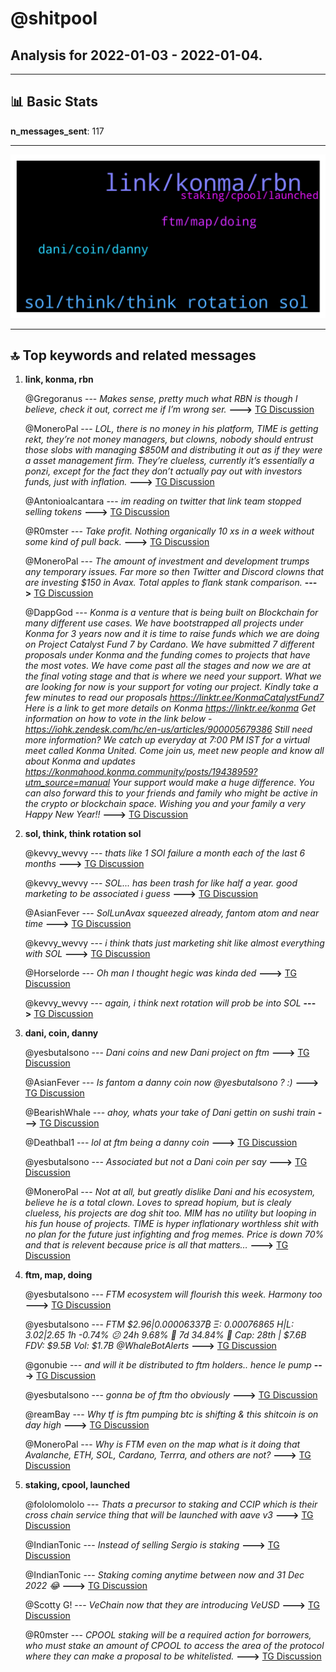 # **@shitpool**
 ## Analysis for **2022-01-03** - **2022-01-04**.

---

## 📊 **Basic Stats**

**n_messages_sent**: 117

---
![wordcloud](shitpool_1Days_wordcloud.png)

---


## 🔝 **Top keywords and related messages**

1. **link, konma, rbn**

    @Gregoranus --- *Makes sense, pretty much what RBN is though I believe, check it out, correct me if I’m wrong ser.* **--->** [TG Discussion](https://t.me/shitpool/713624)

    @MoneroPal --- *LOL, there is no money in his platform, TIME is getting rekt, they’re not money managers, but clowns, nobody should entrust those slobs with managing $850M and distributing it out as if they were a asset management firm. They’re clueless, currently it’s essentially a ponzi, except for the fact they don’t actually pay out with investors funds, just with inflation.* **--->** [TG Discussion](https://t.me/shitpool/713901)

    @Antonioalcantara --- *im reading on twitter that link team stopped selling tokens* **--->** [TG Discussion](https://t.me/shitpool/713815)

    @R0mster --- *Take profit. Nothing organically 10 xs in a week without some kind of pull back.* **--->** [TG Discussion](https://t.me/shitpool/713810)

    @MoneroPal --- *The amount of investment and development trumps any temporary issues. Far more so then Twitter and Discord clowns that are investing $150 in Avax. Total apples to flank stank comparison.* **--->** [TG Discussion](https://t.me/shitpool/713887)

    @DappGod --- *Konma is a venture that is being built on Blockchain for many different use cases. We have bootstrapped all projects under Konma for 3 years now and it is time to raise funds which we are doing on Project Catalyst Fund 7 by Cardano. We have submitted 7 different proposals under Konma and the funding comes to projects that have the most votes. We have come past all the stages and now we are at the final voting stage and that is where we need your support.   What we are looking for now is your support for voting our project.  *Kindly take a few minutes to read our proposals* https://linktr.ee/KonmaCatalystFund7  *Here is a link to get more details on Konma*  https://linktr.ee/konma  *Get information on how to vote in the link below* -  https://iohk.zendesk.com/hc/en-us/articles/900005679386  *Still need more information?*  We catch up *everyday* at *7:00 PM IST* for a virtual meet called *Konma United*. Come join us, meet new people and know all about Konma and updates https://konmahood.konma.community/posts/19438959?utm_source=manual  Your support would make a huge difference. You can also forward this to your friends and family who might be active in the crypto or blockchain space. Wishing you and your family a very Happy New Year!!* **--->** [TG Discussion](https://t.me/shitpool/713714)

2. **sol, think, think rotation sol**

    @kevvy_wevvy --- *thats like 1 SOl failure a month each of the last 6 months* **--->** [TG Discussion](https://t.me/shitpool/713880)

    @kevvy_wevvy --- *SOL... has been trash for like half a year. good marketing to be associated i guess* **--->** [TG Discussion](https://t.me/shitpool/713869)

    @AsianFever --- *SolLunAvax squeezed already, fantom atom and near time* **--->** [TG Discussion](https://t.me/shitpool/713860)

    @kevvy_wevvy --- *i think thats just marketing shit like almost everything with SOL* **--->** [TG Discussion](https://t.me/shitpool/713891)

    @Horselorde --- *Oh man I thought hegic was kinda ded* **--->** [TG Discussion](https://t.me/shitpool/713634)

    @kevvy_wevvy --- *again, i think next rotation will prob be into SOL* **--->** [TG Discussion](https://t.me/shitpool/713902)

3. **dani, coin, danny**

    @yesbutalsono --- *Dani coins and new Dani project on ftm* **--->** [TG Discussion](https://t.me/shitpool/713886)

    @AsianFever --- *Is fantom a danny coin now @yesbutalsono ? :)* **--->** [TG Discussion](https://t.me/shitpool/713781)

    @BearishWhale --- *ahoy, whats your take of Dani gettin on sushi train* **--->** [TG Discussion](https://t.me/shitpool/713865)

    @Deathbal1 --- *lol at ftm being a danny coin* **--->** [TG Discussion](https://t.me/shitpool/713791)

    @yesbutalsono --- *Associated but not a Dani coin per say* **--->** [TG Discussion](https://t.me/shitpool/713782)

    @MoneroPal --- *Not at all, but greatly dislike Dani and his ecosystem, believe he is a total clown. Loves to spread hopium, but is clealy clueless, his projects are dog shit too. MIM has no utility but looping in his fun house of projects. TIME is hyper inflationary worthless shit with no plan for the future just infighting and frog memes. Price is down 70% and that is relevent because price is all that matters…* **--->** [TG Discussion](https://t.me/shitpool/713910)

4. **ftm, map, doing**

    @yesbutalsono --- *FTM ecosystem will flourish this week. Harmony too* **--->** [TG Discussion](https://t.me/shitpool/713873)

    @yesbutalsono --- *FTM $2.96|0.00006337₿ Ξ: 0.00076865 H|L: 3.02|2.65 1h    -0.74%   😕 24h    9.68%   🍻 7d    34.84%   🌙 Cap: 28th | $7.6B FDV: $9.5B Vol:  $1.7B @WhaleBotAlerts* **--->** [TG Discussion](https://t.me/shitpool/713897)

    @gonubie --- *and will it be distributed to ftm holders.. hence le pump* **--->** [TG Discussion](https://t.me/shitpool/713749)

    @yesbutalsono --- *gonna be of ftm tho obviously* **--->** [TG Discussion](https://t.me/shitpool/713746)

    @reamBay --- *Why tf is ftm pumping btc is shifting & this shitcoin is on day high* **--->** [TG Discussion](https://t.me/shitpool/713687)

    @MoneroPal --- *Why is FTM even on the map what is it doing that Avalanche, ETH, SOL, Cardano, Terrra, and others are not?* **--->** [TG Discussion](https://t.me/shitpool/713875)

5. **staking, cpool, launched**

    @fololomololo --- *Thats a precursor to staking and CCIP which is their cross chain service thing that will be launched with aave v3* **--->** [TG Discussion](https://t.me/shitpool/713827)

    @IndianTonic --- *Instead of selling Sergio is staking* **--->** [TG Discussion](https://t.me/shitpool/713825)

    @IndianTonic --- *Staking coming anytime between now and 31 Dec 2022 😂* **--->** [TG Discussion](https://t.me/shitpool/713819)

    @Scotty G! --- *VeChain now that they are introducing VeUSD* **--->** [TG Discussion](https://t.me/shitpool/713774)

    @R0mster --- *CPOOL staking will be a required action for borrowers, who must stake an amount of CPOOL to access the area of the protocol where they can make a proposal to be whitelisted.* **--->** [TG Discussion](https://t.me/shitpool/713772)

